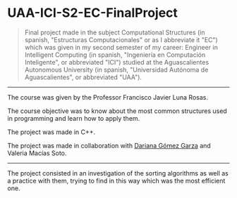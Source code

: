 # UAA-ICI-S2-EC-FinalProject

> Final project made in the subject Computational Structures (in spanish, "Estructuras Computacionales" or as I abbreviate it "EC") which was given in my second semester of my career: Engineer in Intelligent Computing (in spanish, "Ingeniería en Computación Inteligente", or abbreviated "ICI") studied at the Aguascalientes Autonomous University (in spanish, "Universidad Autónoma de Aguascalientes", or abbreviated "UAA").

---

The course was given by the Professor Francisco Javier Luna Rosas.

The course objective was to know about the most common structures used in programming and learn how to apply them.

The project was made in C++.

The project was made in collaboration with [Dariana Gómez Garza](https://github.com/DariGmz) and Valeria Macías Soto.

---

The project consisted in an investigation of the sorting algorithms as well as a practice with them, trying to find in this way which was the most efficient one.